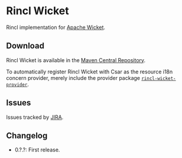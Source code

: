 # Rincl Wicket

Rincl implementation for [Apache Wicket](http://wicket.apache.org/).

## Download

Rincl Wicket is available in the [Maven Central Repository](http://search.maven.org/#search%7Cga%7C1%7Cg%3A%22io.rincl%22%20AND%20a%3A%22rincl-wicket%22).

To automatically register Rincl Wicket with Csar as the resource i18n concern provider, merely include the provider package [`rincl-wicket-provider`](http://search.maven.org/#search%7Cga%7C1%7Cg%3A%22io.rincl%22%20AND%20a%3A%22rincl-wicket%22).

## Issues

Issues tracked by [JIRA](https://globalmentor.atlassian.net/projects/RINCL).

## Changelog

- 0.?.?: First release.

